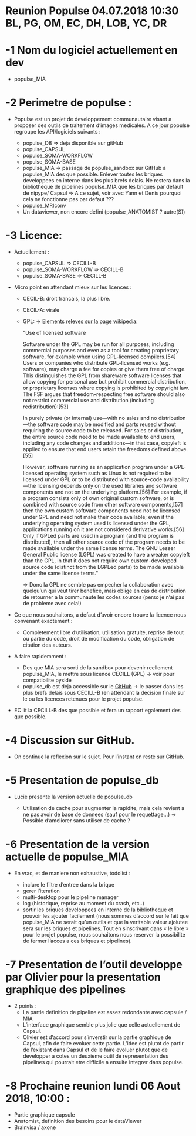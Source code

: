 Reunion Populse 04.07.2018 10:30 BL, PG, OM, EC, DH, LOB, YC, DR
============

-1 Nom du logiciel actuellement en dev
============

- populse_MIA

-2 Perimetre de populse :
============
- Populse est un projet de developpement communautaire visant a proposer des outils de traitement d’images medicales. A ce jour populse regroupe les API/logiciels suivants :

  - populse_DB => deja disponible sur gitHub
  - populse_CAPSUL 
  - populse_SOMA-WORKFLOW
  - populse_SOMA-BASE
  - populse_MIA => passage de populse_sandbox sur GitHub a populse_MIA des que possible. Enlever toutes les briques developpees en interne dans les plus brefs delais. Ne restera dans la bibliotheque de pipelines populse_MIA que les briques par default de nipype/ Capsul => A ce sujet, voir avec Yann et Denis pourquoi cela ne fonctionne pas par defaut ???
  - populse_MRIconv
  - Un dataviewer, non encore defini (populse_ANATOMIST ? autre(S))

-3 Licence:
============

- Actuellement :

  - populse_CAPSUL => CECILL-B
  - populse_SOMA-WORKFLOW =>  CECILL-B
  - populse_SOMA-BASE  => CECILL-B

- Micro point en attendant mieux sur les licences :

  - CECIL-B: droit francais, la plus libre.
  - CECIL-A: virale
  - GPL: => [Elements releves sur la page wikipedia:](https://en.wikipedia.org/wiki/GNU_General_Public_License)

    "Use of licensed software

    Software under the GPL may be run for all purposes, including commercial purposes and even as a tool for creating proprietary software, for example when using GPL-licensed compilers.[54] Users or companies who distribute GPL-licensed works (e.g. software), may charge a fee for copies or give them free of charge. This distinguishes the GPL from shareware software licenses that allow copying for personal use but prohibit commercial distribution, or proprietary licenses where copying is prohibited by copyright law. The FSF argues that freedom-respecting free software should also not restrict commercial use and distribution (including redistribution):[53]

    In purely private (or internal) use—with no sales and no distribution—the software code may be modified and parts reused without requiring the source code to be released. For sales or distribution, the entire source code need to be made available to end users, including any code changes and additions—in that case, copyleft is applied to ensure that end users retain the freedoms defined above.[55]

    However, software running as an application program under a GPL-licensed operating system such as Linux is not required to be licensed under GPL or to be distributed with source-code availability—the licensing depends only on the used libraries and software components and not on the underlying platform.[56] For example, if a program consists only of own original custom software, or is combined with source code from other software components,[57] then the own custom software components need not be licensed under GPL and need not make their code available; even if the underlying operating system used is licensed under the GPL, applications running on it are not considered derivative works.[56] Only if GPLed parts are used in a program (and the program is distributed), then all other source code of the program needs to be made available under the same license terms. The GNU Lesser General Public license (LGPL) was created to have a weaker copyleft than the GPL, in that it does not require own custom-developed source code (distinct from the LGPLed parts) to be made available under the same license terms."


    => Donc la GPL ne semble pas empecher la collaboration avec quelqu’un qui veut tirer benefice, mais oblige en cas de distribution de retourner a la communaute les codes sources (perso je n’ai pas de probleme avec cela!)

- Ce que nous souhaitons, a defaut d’avoir encore trouve la licence nous convenant exactement : 
  - Completement libre d’utilisation, utilisation gratuite, reprise de tout ou partie du code, droit de modification du code, obligation de citation des auteurs.


- A faire rapidemment :
  - Des que MIA sera sorti de la sandbox pour devenir reellement populse_MIA, le mettre sous licence CECILL (GPL) -> voir pour compatibilite pyside
  - populse_db est deja accessible sur le [GitHub](https://github.com/populse) -> le passer dans les plus brefs delais sous CECILL-B (en attendant la decision finale sur le ou les licences retenues pour le projet populse.

- EC lit la CECILL-B des que possible et fera un rapport egalement des que possible.

-4 Discussion sur GitHub.
============
- On continue la reflexion sur le sujet. Pour l’instant on reste sur GitHub.

-5 Presentation de populse_db
============

- Lucie presente la version actuelle de populse_db

    - Utilisation de cache pour augmenter la rapidite, mais cela revient a ne pas avoir de base de donnees (sauf pour le requettage…) => Possible d’ameliorer sans utiliser de cache ?

-6 Presentation de la version actuelle de populse_MIA
============

- En vrac, et de maniere non exhaustive, todolist :

  - inclure le filtre d’entree dans la brique
  - gerer l’iteration
  - multi-desktop pour le pipeline manager
  - log (historique, reprise au moment du crash, etc..)
  - sortir les briques developpees en interne de la bibliotheque et pouvoir les ajouter facilement (nous sommes d’accord sur le fait que populse_MIA ne serait qu’un outils et que la veritable valeur ajoiutee sera sur les briques et pipelines. Tout en sinscrivant dans « le libre » pour le projet populse, nous souhaitons nous reserver la possibilite de fermer l’acces a ces briques et pipelines).

-7 Presentation de l’outil developpe par Olivier pour la presentation graphique des pipelines
============
  - 2 points :
    - La partie definition de pipeline est assez redondante avec capsule / MIA
    - L’interface graphique semble plus jolie que celle actuellement de Capsul. 
    - Olivier est d’accord pour s’inverstir sur la partie graphique de Capsul, afin de faire evoluer cette partie. L’idee est plutot de partir de l’existant dans Capsul et de le faire evoluer plutot que de developper a cotes un deuxieme outil de representation des pipelines qui pourrait etre difficile a ensuite integrer dans populse.

-8 Prochaine reunion lundi 06 Aout 2018, 10:00 :
============

  - Partie graphique capsule
  - Anatomist, definition des besoins pour le dataViewer
  - Brainvisa / axone

